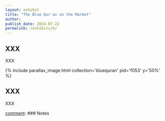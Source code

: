 ```yaml
---
layout: exhibit
title: "The Blue Qur'an on the Market"
author: 
publish_date: 2024-07-22
permalink: /exhibits/b/
---
```


## XXX
XXX

{% include parallax_image.html collection='bluequran' pid='f053' y='50%' %}


## XXX

XXX




[comment]: XXX[^1]



[comment]: ---

[comment]: ### Notes

[comment]: [^1]: 

[comment]: [^2]: 